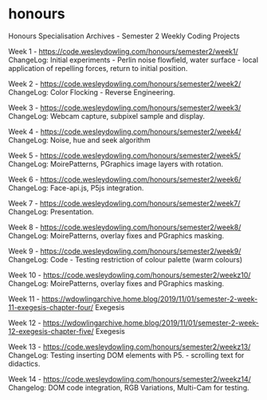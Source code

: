 # honours
Honours Specialisation Archives - Semester 2 Weekly Coding Projects

Week 1 -  https://code.wesleydowling.com/honours/semester2/week1/
ChangeLog:
Initial experiments - Perlin noise flowfield, water surface - local application of repelling forces, return to initial position.

Week 2 - https://code.wesleydowling.com/honours/semester2/week2/
ChangeLog:
Color Flocking - Reverse Engineering.

Week 3 - https://code.wesleydowling.com/honours/semester2/week3/
ChangeLog:
Webcam capture, subpixel sample and display.

Week 4 - https://code.wesleydowling.com/honours/semester2/week4/
ChangeLog:
Noise, hue and seek algorithm

Week 5 - https://code.wesleydowling.com/honours/semester2/week5/
ChangeLog:
MoirePatterns, PGraphics image layers with rotation.

Week 6 - https://code.wesleydowling.com/honours/semester2/week6/
ChangeLog:
Face-api.js, P5js integration.

Week 7 - https://code.wesleydowling.com/honours/semester2/week7/
ChangeLog:
Presentation.

Week 8 - https://code.wesleydowling.com/honours/semester2/week8/
ChangeLog:
MoirePatterns, overlay fixes and PGraphics masking.


Week 9 - https://code.wesleydowling.com/honours/semester2/week9/
ChangeLog:
Code - Testing restriction of colour palette (warm colours)

Week 10 - https://code.wesleydowling.com/honours/semester2/weekz10/
ChangeLog:
MoirePatterns, overlay fixes and PGraphics masking.


Week 11 - https://wdowlingarchive.home.blog/2019/11/01/semester-2-week-11-exegesis-chapter-four/
Exegesis

Week 12 - https://wdowlingarchive.home.blog/2019/11/01/semester-2-week-12-exegesis-chapter-five/
Exegesis

Week 13 - https://code.wesleydowling.com/honours/semester2/weekz13/
ChangeLog:
Testing inserting DOM elements with P5. - scrolling text for didactics.

Week 14 - https://code.wesleydowling.com/honours/semester2/weekz14/
Changelog:
DOM code integration, RGB Variations, Multi-Cam for testing.
